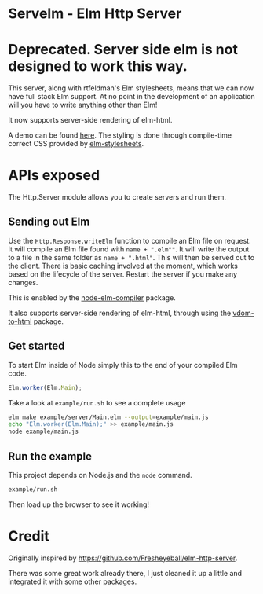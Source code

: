 # Servelm - Elm Http Server

# Deprecated. Server side elm is not designed to work this way.




This server, along with rtfeldman's Elm stylesheets, means that we can now have full stack Elm support. At no point in the development of an application will you have to write anything other than Elm!

It now supports server-side rendering of elm-html.

A demo can be found [here](http://107.170.81.176/). The styling is done through compile-time correct CSS provided by [elm-stylesheets](https://github.com/rtfeldman/elm-stylesheets).

# APIs exposed

The Http.Server module allows you to create servers and run them.

## Sending out Elm

Use the `Http.Response.writeElm` function to compile an Elm file on request. It will compile an Elm file found with `name + ".elm""`. It will write the output to a file in the same folder as `name + ".html"`. This will then be served out to the client. There is basic caching involved at the moment, which works based on the lifecycle of the server. Restart the server if you make any changes.

This is enabled by the [node-elm-compiler](https://github.com/rtfeldman/node-elm-compiler) package.

It also supports server-side rendering of elm-html, through using the [vdom-to-html](https://github.com/nthtran/vdom-to-html) package.


## Get started

To start Elm inside of Node simply this to the end of your compiled Elm code.

```JavaScript
Elm.worker(Elm.Main);
```

Take a look at `example/run.sh` to see a complete usage

```bash
elm make example/server/Main.elm --output=example/main.js
echo "Elm.worker(Elm.Main);" >> example/main.js
node example/main.js
```

## Run the example

This project depends on Node.js and the `node` command.

```bash
example/run.sh
```

Then load up the browser to see it working!


# Credit

Originally inspired by https://github.com/Fresheyeball/elm-http-server.

There was some great work already there, I just cleaned it up a little and integrated it with some other packages.

